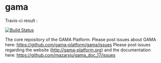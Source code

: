 # gama

Travis-ci result :

[![Build Status](https://travis-ci.org/gama-platform/gama.svg?branch=master)](https://travis-ci.org/gama-platform/gama)

The core repository of the GAMA Platform. 
Please post issues about GAMA here: https://github.com/gama-platform/gama/issues
Please post issues regarding the website (http://gama-platform.org) and the documentation here: https://github.com/mazarsju/gama_doc_17/issues

